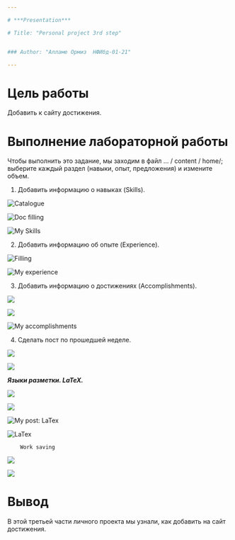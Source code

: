 ```yaml
---

# ***Presentation***

# Title: "Personal project 3rd step"


### Author: "Алламе Ормиз  НФИбд-01-21"

---
```


# Цель работы

Добавить к сайту достижения.


# Выполнение лабораторной работы

Чтобы выполнить это задание, мы заходим в файл ... / content / home/; выберите каждый раздел (навыки, опыт, предложения) и измените объем.


1. Добавить информацию о навыках (Skills).

![Catalogue](https://github.com/hallame/OperSyst-Labs/blob/main/1.jpeg?raw=true)

![Doc filling](https://github.com/hallame/OperSyst-Labs/blob/main/2.jpeg?raw=true)

![My Skills](https://github.com/hallame/OperSyst-Labs/blob/main/3.jpeg?raw=true)


2. Добавить информацию об опыте (Experience).

![Filling](https://github.com/hallame/OperSyst-Labs/blob/main/4.jpeg?raw=true)


![My experience](https://github.com/hallame/OperSyst-Labs/blob/main/5.jpeg?raw=true)



3. Добавить информацию о достижениях (Accomplishments).

![](https://github.com/hallame/OperSyst-Labs/blob/main/6.jpeg?raw=true)



![](https://github.com/hallame/OperSyst-Labs/blob/main/7.jpeg?raw=true)


![My accomplishments](https://github.com/hallame/OperSyst-Labs/blob/main/8.jpeg?raw=true)


4. Сделать пост по прошедшей неделе.

![](https://github.com/hallame/OperSyst-Labs/blob/main/9.jpeg?raw=true)


![](https://github.com/hallame/OperSyst-Labs/blob/main/10.jpeg?raw=true)



***Языки разметки. LaTeX.***

![](https://github.com/hallame/OperSyst-Labs/blob/main/11.jpeg?raw=true)

![](https://github.com/hallame/OperSyst-Labs/blob/main/12.jpeg?raw=true)

![My post: LaTex](https://github.com/hallame/OperSyst-Labs/blob/main/13.jpeg?raw=true)

![LaTex](https://github.com/hallame/OperSyst-Labs/blob/main/14.jpeg?raw=true)

        Work saving
        
        
![](https://github.com/hallame/OperSyst-Labs/blob/main/15.jpeg?raw=true)

![](https://github.com/hallame/OperSyst-Labs/blob/main/16.jpeg?raw=true)




# Вывод

В этой третьей части личного проекта мы узнали, как добавить на сайт достижения.